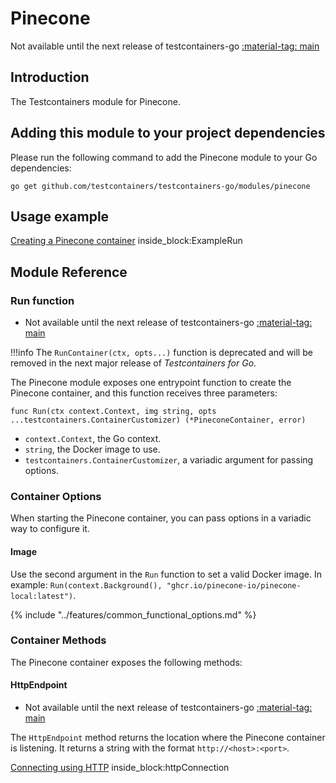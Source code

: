 # Pinecone

Not available until the next release of testcontainers-go <a href="https://github.com/testcontainers/testcontainers-go"><span class="tc-version">:material-tag: main</span></a>

## Introduction

The Testcontainers module for Pinecone.

## Adding this module to your project dependencies

Please run the following command to add the Pinecone module to your Go dependencies:

```
go get github.com/testcontainers/testcontainers-go/modules/pinecone
```

## Usage example

<!--codeinclude-->
[Creating a Pinecone container](../../modules/pinecone/examples_test.go) inside_block:ExampleRun
<!--/codeinclude-->

## Module Reference

### Run function

- Not available until the next release of testcontainers-go <a href="https://github.com/testcontainers/testcontainers-go"><span class="tc-version">:material-tag: main</span></a>

!!!info
    The `RunContainer(ctx, opts...)` function is deprecated and will be removed in the next major release of _Testcontainers for Go_.

The Pinecone module exposes one entrypoint function to create the Pinecone container, and this function receives three parameters:

```golang
func Run(ctx context.Context, img string, opts ...testcontainers.ContainerCustomizer) (*PineconeContainer, error)
```

- `context.Context`, the Go context.
- `string`, the Docker image to use.
- `testcontainers.ContainerCustomizer`, a variadic argument for passing options.

### Container Options

When starting the Pinecone container, you can pass options in a variadic way to configure it.

#### Image

Use the second argument in the `Run` function to set a valid Docker image.
In example: `Run(context.Background(), "ghcr.io/pinecone-io/pinecone-local:latest")`.

{% include "../features/common_functional_options.md" %}

### Container Methods

The Pinecone container exposes the following methods:

#### HttpEndpoint

- Not available until the next release of testcontainers-go <a href="https://github.com/testcontainers/testcontainers-go"><span class="tc-version">:material-tag: main</span></a>

The `HttpEndpoint` method returns the location where the Pinecone container is listening.
It returns a string with the format `http://<host>:<port>`.

<!--codeinclude-->
[Connecting using HTTP](../../modules/pinecone/examples_test.go) inside_block:httpConnection
<!--/codeinclude-->
